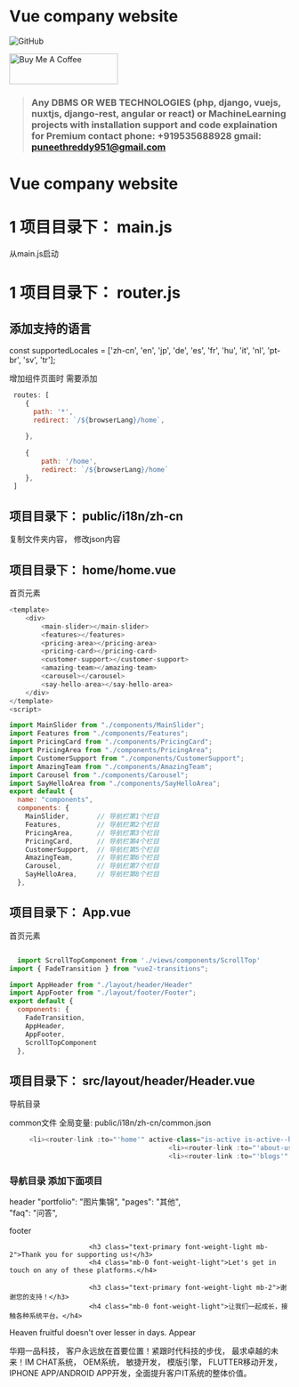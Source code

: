 # Vue company website
![GitHub](https://img.shields.io/github/license/puneethreddyhc/online-shopping-system-advanced)

<a href="https://www.buymeacoffee.com/puneethreddyhc" target="_blank"><img src="https://cdn.buymeacoffee.com/buttons/v2/default-yellow.png" alt="Buy Me A Coffee" width="195" height="55"></a>

> ### Any DBMS OR WEB TECHNOLOGIES (php, django, vuejs, nuxtjs, django-rest, angular or react) or MachineLearning projects with installation support and code explaination for Premium contact phone: +919535688928 gmail: puneethreddy951@gmail.com


# Vue company website
# 1 项目目录下： main.js

从main.js启动



# 1 项目目录下： router.js

## 添加支持的语言
const supportedLocales = ['zh-cn', 'en', 'jp', 'de', 'es', 'fr', 'hu', 'it', 'nl', 'pt-br', 'sv', 'tr'];

增加组件页面时
需要添加
```js
 routes: [
    {
      path: '*',
      redirect: `/${browserLang}/home`,
      
    },
    
    {
        path: '/home',
        redirect: `/${browserLang}/home`
    },
 ]

``` 


## 项目目录下： public/i18n/zh-cn

复制文件夹内容， 修改json内容


## 项目目录下：  home/home.vue
首页元素

```js
<template>
    <div>
        <main-slider></main-slider>
        <features></features>
        <pricing-area></pricing-area>
        <pricing-card></pricing-card>
        <customer-support></customer-support>
        <amazing-team></amazing-team>
        <carousel></carousel>
        <say-hello-area></say-hello-area>
    </div>
</template>
<script>

import MainSlider from "./components/MainSlider";
import Features from "./components/Features";
import PricingCard from "./components/PricingCard";
import PricingArea from "./components/PricingArea";
import CustomerSupport from "./components/CustomerSupport";
import AmazingTeam from "./components/AmazingTeam";
import Carousel from "./components/Carousel";
import SayHelloArea from "./components/SayHelloArea";
export default {
  name: "components",
  components: {
    MainSlider,       // 导航栏第1个栏目
    Features,         // 导航栏第2个栏目
    PricingArea,      // 导航栏第3个栏目
    PricingCard,      // 导航栏第4个栏目
    CustomerSupport,  // 导航栏第5个栏目
    AmazingTeam,      // 导航栏第6个栏目
    Carousel,         // 导航栏第7个栏目
    SayHelloArea,     // 导航栏第8个栏目
  },

  ```


## 项目目录下：  App.vue
首页元素
```js

  import ScrollTopComponent from './views/components/ScrollTop'
import { FadeTransition } from "vue2-transitions";

import AppHeader from "./layout/header/Header"
import AppFooter from "./layout/footer/Footer";
export default {
  components: {
    FadeTransition,
    AppHeader,
    AppFooter,
    ScrollTopComponent
  },

```

## 项目目录下：  src/layout/header/Header.vue

导航目录

common文件 全局变量:
public/i18n/zh-cn/common.json

```js
     <li><router-link :to="'home'" active-class="is-active is-active--home"> {{ $t('common:header.home') }}</router-link></li>
                                        <li><router-link :to="'about-us'" active-class="is-active is-active--about_us">{{ $t('common:header.about_us') }}</router-link></li>
                                        <li><router-link :to="'blogs'" active-class="is-active is-active--blogs">Blogs</router-link></li>

 ```
###  导航目录 添加下面项目

header
"portfolio": "图片集锦",
"pages": "其他",  
"faq": "问答",

footer



                        <h3 class="text-primary font-weight-light mb-2">Thank you for supporting us!</h3>
                        <h4 class="mb-0 font-weight-light">Let's get in touch on any of these platforms.</h4>

                        <h3 class="text-primary font-weight-light mb-2">谢谢您的支持！</h3>
                        <h4 class="mb-0 font-weight-light">让我们一起成长，接触各种系统平台。</h4>


<mail-chip></mail-chip>

   <p>Heaven fruitful doesn't over lesser in days. Appear </p>


华翔一品科技， 客户永远放在首要位置！紧跟时代科技的步伐， 最求卓越的未来！IM CHAT系统， OEM系统， 敏捷开发， 模版引擎， FLUTTER移动开发，IPHONE APP/ANDROID APP开发，全面提升客户IT系统的整体价值。
